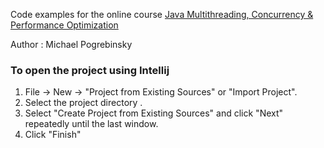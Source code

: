 Code examples for the online course [Java Multithreading, Concurrency & Performance Optimization](https://www.udemy.com/java-multithreading-concurrency-performance-optimization)

Author : Michael Pogrebinsky

### To open the project using Intellij

1. File -> New -> "Project from Existing Sources" or "Import Project".
2. Select the project directory .
3. Select "Create Project from Existing Sources" and click "Next" repeatedly until the last window.
4. Click "Finish"

